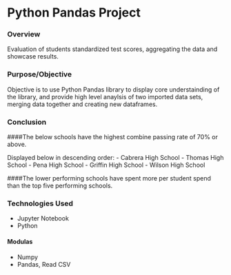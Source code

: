# Python Pandas Project

### Overview

Evaluation of students standardized test scores, aggregating the data and showcase results.

### Purpose/Objective

Objective is to use Python Pandas library to display core understainding of the library, and provide high level anaylsis of two imported data sets, merging data together and creating new dataframes.

### Conclusion

####The below schools have the highest combine passing rate of 70% or above.  

Displayed below in descending order:
    - Cabrera High School
    - Thomas High School
    - Pena High School
    - Griffin High School
    - Wilson High School

####The lower performing schools have spent more per student spend than the top five performing schools.

### Technologies Used

- Jupyter Notebook
- Python

#### Modulas
- Numpy
- Pandas, Read CSV